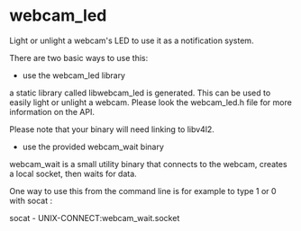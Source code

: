 webcam_led
==========

Light or unlight a webcam's LED to use it as a notification system.


There are two basic ways to use this:

* use the webcam_led library

a static library called libwebcam_led is generated. This can be used to easily light or unlight a webcam. Please look the webcam_led.h file for more information on the API.

Please note that your binary will need linking to libv4l2.

* use the provided webcam_wait binary

webcam_wait is a small utility binary that connects to the webcam, creates a local socket, then waits for data.

One way to use this from the command line is for example to type 1 or 0 with socat :

  socat - UNIX-CONNECT:webcam_wait.socket

